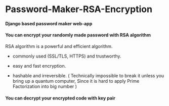 # Password-Maker-RSA-Encryption

#### Django based password maker web-app

#### You can encrypt your randomly made password with RSA algorithm

RSA algorithm is a powerful and efficient algorithm.

- commonly used (SSL/TLS, HTTPS) and trustworthy.

- easy and fast encryption.

- hashable and irreversible.
( Technically impossible to break it unless you bring up a quantum computer, Since it is hard to apply Prime Factorization into big number )

#### You can decrypt your encrypted code with key pair


